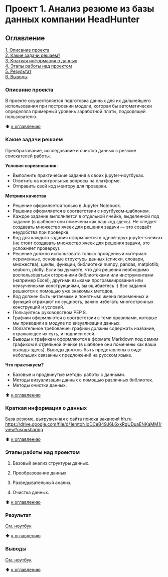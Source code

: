 # Проект 1. Анализ резюме из базы данных компании HeadHunter

## Оглавление
[1. Описание проекта](https://github.com/EleonoraRR/sf_data_science/tree/main/Project_1/README.md#описание-проекта)  
[2. Какие задачи решаем?](https://github.com/EleonoraRR/sf_data_science/tree/main/Project_1/README.md#какие-задачи-решаем)  
[3. Краткая информация о данных](https://github.com/EleonoraRR/sf_data_science/tree/main/Project_1/README.md#краткая-информация-о-данных)  
[4. Этапы работы над проектом](https://github.com/EleonoraRR/sf_data_science/tree/main/Project_1/README.md#этапы-работы-над-проектом)  
[5. Результат](https://github.com/EleonoraRR/sf_data_science/tree/main/Project_1/README.md#результат)  
[6. Выводы](https://github.com/EleonoraRR/sf_data_science/tree/main/Project_1/README.md#выводы)

### Описание проекта
В проекте осуществляется подготовка данных для их дальнейшего использования при построении модели, которая бы автоматически определяла примерный уровень заработной платы, подходящей пользователю.

:arrow_up: [к оглавлению](https://github.com/EleonoraRR/sf_data_science/tree/main/Project_1/README.md#Оглавление)


### Какие задачи решаем
Преобразование, исследование и очистка данных с резюме соискателей работы.

**Условия соревнования:**
- Выполнить практические задания в своих jupyter-ноутбуках.
- Ответить на контрольные вопросы на платформе.
- Отправить свой код ментору для проверки. 


**Метрики качества** 
- Решение оформляется только в Jupyter Notebook.
- Решение оформляется в соответствии с ноутбуком-шаблоном.
- Каждое задание выполняется в отдельной ячейке, выделенной под задание (в шаблоне они помечены как ваш код здесь). Не следует создавать множество ячеек для решения задачи — это создаёт неудобства при проверке.
- Код для каждого задания оформляется в одной-двух jupyter-ячейках (не стоит создавать множество ячеек для решения задачи, это усложняет проверку).
- Решение должно использовать только пройденный материал: переменные, основные структуры данных (списки, словари, множества), циклы, функции, библиотеки numpy, pandas, matplotlib, seaborn, plotly. Если вы думаете, что для решения необходимо воспользоваться сторонними библиотеками или инструментами (например Excel), другими языками программирования или неизученными конструкциями, вы ошибаетесь :) Все задания решаются с помощью уже знакомых методов.
- Код должен быть читаемым и понятным: имена переменных и функций отражают их сущность, важно избегать многострочных конструкций и условий.
- Пользуйтесь руководством PEP 8.
- Графики оформляются в соответствии с теми правилами, которые мы приводили в модуле по визуализации данных.
- Обязательное требование: графики должны содержать название, отражающее их суть, и подписи осей.
- Выводы к графикам оформляются в формате Markdown под самим графиком в отдельной ячейке (в шаблоне они помечены как ваши выводы здесь). Выводы должны быть представлены в виде небольших связанных предложений на русском языке.


**Что практикуем?**
- Базовые и продвинутые методы работы с данными.
- Методы визуализации данных с помощью различных библиотек.
- Методы очистки данных.

:arrow_up: [к оглавлению](https://github.com/EleonoraRR/sf_data_science/tree/main/Project_1/README.md#Оглавление)

### Краткая информация о данных
База резюме, выгруженная с сайта поиска вакансий hh.ru
https://drive.google.com/file/d/1emtoNIoDCeB49J6L6xkRgUDuaENKaMM1/view?usp=sharing

:arrow_up: [к оглавлению](https://github.com/EleonoraRR/sf_data_science/tree/main/Project_1/README.md#Оглавление)


### Этапы работы над проектом
1. Базовый анализ структуры данных.

2. Преобразование данных.

3. Разведывательный анализ.

4. Очистка данных.

:arrow_up: [к оглавлению](https://github.com/EleonoraRR/sf_data_science/tree/main/Project_1/README.md#Оглавление)


### Результат
[См. ноутбук](https://github.com/EleonoraRR/sf_data_science/tree/main/Project_1/Project-1.ipynb#ноутбук) 

:arrow_up: [к оглавлению](https://github.com/EleonoraRR/sf_data_science/tree/main/Project_1/README.md#Оглавление)


### Выводы
[См. ноутбук](https://github.com/EleonoraRR/sf_data_science/tree/main/Project_1/Project-1.ipynb#ноутбук) 
 
:arrow_up: [к оглавлению](https://github.com/EleonoraRR/sf_data_science/tree/main/Project_1/README.md#Оглавление)